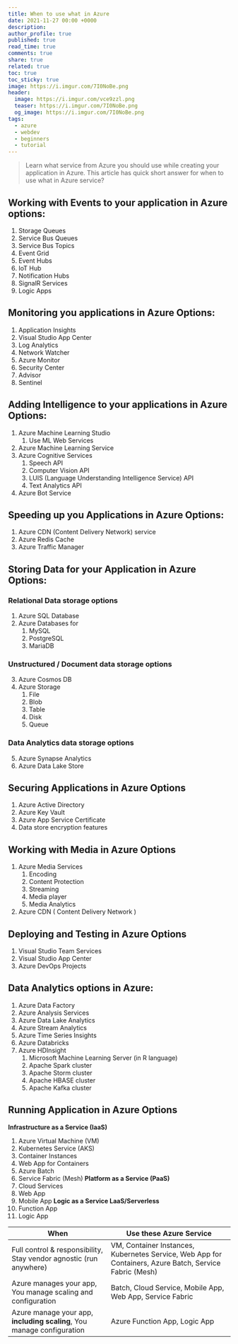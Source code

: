 ```yaml
---
title: When to use what in Azure
date: 2021-11-27 00:00 +0000
description:
author_profile: true
published: true
read_time: true
comments: true
share: true
related: true
toc: true
toc_sticky: true
image: https://i.imgur.com/7I0NoBe.png
header:
  image: https://i.imgur.com/vce9zzl.png
  teaser: https://i.imgur.com/7I0NoBe.png
  og_image: https://i.imgur.com/7I0NoBe.png
tags:
  - azure
  - webdev
  - beginners
  - tutorial
---
```


> Learn what service from Azure you should use while creating your application in Azure. This article has quick short answer for when to use what in Azure service?

## Working with **Events** to your application in Azure options:

1. Storage Queues
2. Service Bus Queues
3. Service Bus Topics
4. Event Grid
5. Event Hubs
6. IoT Hub
7. Notification Hubs
8. SignalR Services
9. Logic Apps

## Monitoring you applications in Azure Options:

1. Application Insights
2. Visual Studio App Center
3. Log Analytics
4. Network Watcher
5. Azure Monitor
6. Security Center
7. Advisor
8. Sentinel

## Adding **Intelligence** to your applications in Azure Options:

1. Azure Machine Learning Studio
   1. Use ML Web Services
2. Azure Machine Learning Service
3. Azure Cognitive Services
   1. Speech API
   2. Computer Vision API
   3. LUIS (Language Understanding Intelligence Service) API
   4. Text Analytics API
4. Azure Bot Service

## Speeding up you Applications in Azure Options:

1. Azure CDN (Content Delivery Network) service
2. Azure Redis Cache
3. Azure Traffic Manager

## Storing Data for your Application in Azure Options:

### Relational Data storage options

1. Azure SQL Database
2. Azure Databases for
   1. MySQL
   2. PostgreSQL
   3. MariaDB

### Unstructured / Document data storage options

3. Azure Cosmos DB
4. Azure Storage
   1. File
   2. Blob
   3. Table
   4. Disk
   5. Queue

### Data Analytics data storage options

5. Azure Synapse Analytics
6. Azure Data Lake Store

## Securing Applications in Azure Options

1. Azure Active Directory
2. Azure Key Vault
3. Azure App Service Certificate
4. Data store encryption features

## Working with Media in Azure Options

1. Azure Media Services
   1. Encoding
   2. Content Protection
   3. Streaming
   4. Media player
   5. Media Analytics
2. Azure CDN ( Content Delivery Network )

## Deploying and Testing in Azure Options

1. Visual Studio Team Services
2. Visual Studio App Center
3. Azure DevOps Projects

## Data Analytics options in Azure:

1. Azure Data Factory
2. Azure Analysis Services
3. Azure Data Lake Analytics
4. Azure Stream Analytics
5. Azure Time Series Insights
6. Azure Databricks
7. Azure HDInsight
   1. Microsoft Machine Learning Server (in R language)
   2. Apache Spark cluster
   3. Apache Storm cluster
   4. Apache HBASE cluster
   5. Apache Kafka cluster

## Running Application in Azure Options

**Infrastructure as a Service (IaaS)**

1. Azure Virtual Machine (VM)
2. Kubernetes Service (AKS)
3. Container Instances
4. Web App for Containers
5. Azure Batch
6. Service Fabric (Mesh)
   **Platform as a Service (PaaS)**
7. Cloud Services
8. Web App
9. Mobile App
   **Logic as a Service LaaS/Serverless**
10. Function App
11. Logic App

| When                                                                       | Use these Azure Service                                                                                 |
| -------------------------------------------------------------------------- | ------------------------------------------------------------------------------------------------------- |
| Full control & responsibility, Stay vendor agnostic (run anywhere)         | VM, Container Instances, Kubernetes Service, Web App for Containers, Azure Batch, Service Fabric (Mesh) |
| Azure manages your app, You manage scaling and configuration               | Batch, Cloud Service, Mobile App, Web App, Service Fabric                                               |
| Azure manage your app, **including** **scaling**, You manage configuration | Azure Function App, Logic App                                                                           |
